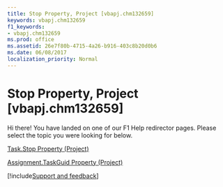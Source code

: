 ```yaml
---
title: Stop Property, Project [vbapj.chm132659]
keywords: vbapj.chm132659
f1_keywords:
- vbapj.chm132659
ms.prod: office
ms.assetid: 26e7f80b-4715-4a26-b916-403c8b20d0b6
ms.date: 06/08/2017
localization_priority: Normal
---
```



# Stop Property, Project [vbapj.chm132659]

Hi there! You have landed on one of our F1 Help redirector pages. Please select the topic you were looking for below.

[Task.Stop Property (Project)](https://msdn.microsoft.com/library/b541e2e4-8b3e-59c5-4115-128fb0338765%28Office.15%29.aspx)

[Assignment.TaskGuid Property (Project)](https://msdn.microsoft.com/library/e08a97f7-6504-b15d-157f-e641112b61c2%28Office.15%29.aspx)

[!include[Support and feedback](~/includes/feedback-boilerplate.md)]